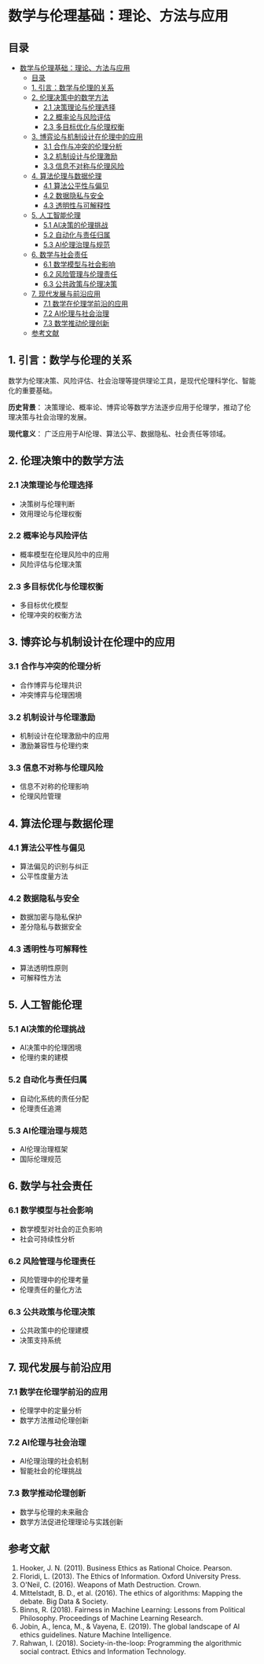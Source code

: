 # 数学与伦理基础：理论、方法与应用

## 目录

- [数学与伦理基础：理论、方法与应用](#数学与伦理基础理论方法与应用)
  - [目录](#目录)
  - [1. 引言：数学与伦理的关系](#1-引言数学与伦理的关系)
  - [2. 伦理决策中的数学方法](#2-伦理决策中的数学方法)
    - [2.1 决策理论与伦理选择](#21-决策理论与伦理选择)
    - [2.2 概率论与风险评估](#22-概率论与风险评估)
    - [2.3 多目标优化与伦理权衡](#23-多目标优化与伦理权衡)
  - [3. 博弈论与机制设计在伦理中的应用](#3-博弈论与机制设计在伦理中的应用)
    - [3.1 合作与冲突的伦理分析](#31-合作与冲突的伦理分析)
    - [3.2 机制设计与伦理激励](#32-机制设计与伦理激励)
    - [3.3 信息不对称与伦理风险](#33-信息不对称与伦理风险)
  - [4. 算法伦理与数据伦理](#4-算法伦理与数据伦理)
    - [4.1 算法公平性与偏见](#41-算法公平性与偏见)
    - [4.2 数据隐私与安全](#42-数据隐私与安全)
    - [4.3 透明性与可解释性](#43-透明性与可解释性)
  - [5. 人工智能伦理](#5-人工智能伦理)
    - [5.1 AI决策的伦理挑战](#51-ai决策的伦理挑战)
    - [5.2 自动化与责任归属](#52-自动化与责任归属)
    - [5.3 AI伦理治理与规范](#53-ai伦理治理与规范)
  - [6. 数学与社会责任](#6-数学与社会责任)
    - [6.1 数学模型与社会影响](#61-数学模型与社会影响)
    - [6.2 风险管理与伦理责任](#62-风险管理与伦理责任)
    - [6.3 公共政策与伦理决策](#63-公共政策与伦理决策)
  - [7. 现代发展与前沿应用](#7-现代发展与前沿应用)
    - [7.1 数学在伦理学前沿的应用](#71-数学在伦理学前沿的应用)
    - [7.2 AI伦理与社会治理](#72-ai伦理与社会治理)
    - [7.3 数学推动伦理创新](#73-数学推动伦理创新)
  - [参考文献](#参考文献)

## 1. 引言：数学与伦理的关系

数学为伦理决策、风险评估、社会治理等提供理论工具，是现代伦理科学化、智能化的重要基础。

**历史背景**：
决策理论、概率论、博弈论等数学方法逐步应用于伦理学，推动了伦理决策与社会治理的发展。

**现代意义**：
广泛应用于AI伦理、算法公平、数据隐私、社会责任等领域。

## 2. 伦理决策中的数学方法

### 2.1 决策理论与伦理选择

- 决策树与伦理判断
- 效用理论与伦理权衡

### 2.2 概率论与风险评估

- 概率模型在伦理风险中的应用
- 风险评估与伦理决策

### 2.3 多目标优化与伦理权衡

- 多目标优化模型
- 伦理冲突的权衡方法

## 3. 博弈论与机制设计在伦理中的应用

### 3.1 合作与冲突的伦理分析

- 合作博弈与伦理共识
- 冲突博弈与伦理困境

### 3.2 机制设计与伦理激励

- 机制设计在伦理激励中的应用
- 激励兼容性与伦理约束

### 3.3 信息不对称与伦理风险

- 信息不对称的伦理影响
- 伦理风险管理

## 4. 算法伦理与数据伦理

### 4.1 算法公平性与偏见

- 算法偏见的识别与纠正
- 公平性度量方法

### 4.2 数据隐私与安全

- 数据加密与隐私保护
- 差分隐私与数据安全

### 4.3 透明性与可解释性

- 算法透明性原则
- 可解释性方法

## 5. 人工智能伦理

### 5.1 AI决策的伦理挑战

- AI决策中的伦理困境
- 伦理约束的建模

### 5.2 自动化与责任归属

- 自动化系统的责任分配
- 伦理责任追溯

### 5.3 AI伦理治理与规范

- AI伦理治理框架
- 国际伦理规范

## 6. 数学与社会责任

### 6.1 数学模型与社会影响

- 数学模型对社会的正负影响
- 社会可持续性分析

### 6.2 风险管理与伦理责任

- 风险管理中的伦理考量
- 伦理责任的量化方法

### 6.3 公共政策与伦理决策

- 公共政策中的伦理建模
- 决策支持系统

## 7. 现代发展与前沿应用

### 7.1 数学在伦理学前沿的应用

- 伦理学中的定量分析
- 数学方法推动伦理创新

### 7.2 AI伦理与社会治理

- AI伦理治理的社会机制
- 智能社会的伦理挑战

### 7.3 数学推动伦理创新

- 数学与伦理的未来融合
- 数学方法促进伦理理论与实践创新

## 参考文献

1. Hooker, J. N. (2011). Business Ethics as Rational Choice. Pearson.
2. Floridi, L. (2013). The Ethics of Information. Oxford University Press.
3. O'Neil, C. (2016). Weapons of Math Destruction. Crown.
4. Mittelstadt, B. D., et al. (2016). The ethics of algorithms: Mapping the debate. Big Data & Society.
5. Binns, R. (2018). Fairness in Machine Learning: Lessons from Political Philosophy. Proceedings of Machine Learning Research.
6. Jobin, A., Ienca, M., & Vayena, E. (2019). The global landscape of AI ethics guidelines. Nature Machine Intelligence.
7. Rahwan, I. (2018). Society-in-the-loop: Programming the algorithmic social contract. Ethics and Information Technology.
